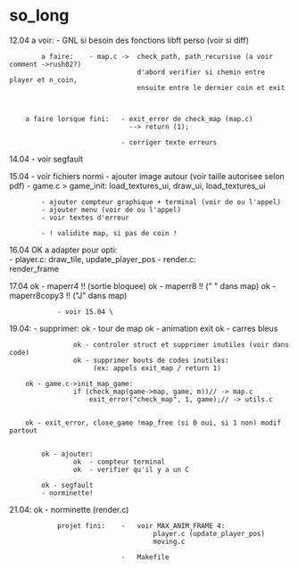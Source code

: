 # so_long

12.04		a voir:		- GNL si besoin des fonctions libft perso (voir si diff)

			a faire:	- map.c	->	check_path, path_recursive (a voir comment ->rush02?)
									d'abord verifier si chemin entre player et n_coin,
									ensuite entre le dernier coin et exit
									


		a faire lorsque fini:	- exit_error de check_map (map.c)
								  --> return (1);
									
								- corriger texte erreurs

			
14.04			- voir segfault



15.04		- voir fichiers normi
			- ajouter image autour (voir taille autorisee selon pdf) - game.c > game_init:
					 load_textures_ui, draw_ui, load_textures_ui
					 
			- ajouter compteur graphique + terminal (voir de ou l'appel)
			- ajouter menu (voir de ou l'appel)
			- voir textes d'erreur

			- ! validite map, si pas de coin !


16.04			OK	a adapter pour opti:	
						- player.c:
								draw_tile, update_player_pos
						- render.c:		
								render_frame 

17.04			ok - maperr4 !! (sortie bloquee)
				ok - maperr8 !! (" " dans map)
				ok - maperr8copy3 !! ("J" dans map)

				- voir 15.04 \


19.04:		- supprimer:
					ok	- tour de map
					ok	- animation exit
					ok	- carres bleus

					ok - controler struct et supprimer inutiles (voir dans code)
					ok - supprimer bouts de codes inutiles:
						 (ex: appels exit_map / return 1)

		ok - game.c->init_map_game: 
					if (check_map(game->map, game, m))// -> map.c
						exit_error("check_map", 1, game);// -> utils.c
		

		ok - exit_error, close_game !map_free (si 0 oui, si 1 non) modif partout


			ok - ajouter:
					ok	- compteur terminal
					ok	- verifier qu'il y a un C

			ok - segfault
			- norminette!

			

21.04:			ok - norminette (render.c)


				projet fini:	-	voir MAX_ANIM_FRAME 4:
										player.c (update_player_pos)
										moving.c

								-	Makefile